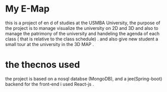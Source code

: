 # My E-Map
this is a project of en d of studies at the USMBA University, 
the purpose of the project is to manage visualize the university on 2D and 3D and also to manage the patrimony 
of the university and handeling the agenda of each class ( that is relative to the class schedule) . 
and also give new student a small tour at the university in the 3D MAP . 
# the thecnos used
the project is based on a nosql databse (MongoDB), and a jee(Spring-boot) backend for the front-end i used React-js .
 
